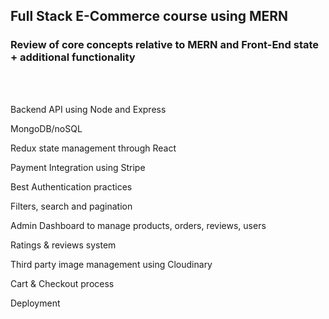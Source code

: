 ## Full Stack E-Commerce course using MERN

### Review of core concepts relative to MERN and Front-End state + additional functionality

<br>
<br>
<p>Backend API using Node and Express</p>
<p>MongoDB/noSQL</p>
<p>Redux state management through React</p>
<p>Payment Integration using Stripe</p>
<p>Best Authentication practices</p>
<p>Filters, search and pagination</p>
<p>Admin Dashboard to manage products, orders, reviews, users</p>
<p>Ratings & reviews system</p>
<p>Third party image management using Cloudinary</p>
<p>Cart & Checkout process</p>
<p>Deployment</p>
